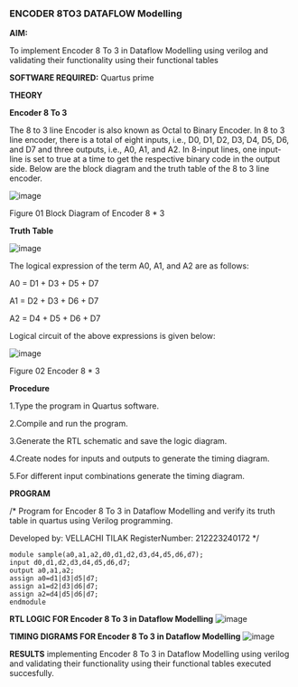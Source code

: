 ### ENCODER 8TO3 DATAFLOW Modelling

**AIM:**

To implement  Encoder 8 To 3 in Dataflow Modelling using verilog and validating their functionality using their functional tables

**SOFTWARE REQUIRED:** Quartus prime

**THEORY**

**Encoder 8 To 3**

The 8 to 3 line Encoder is also known as Octal to Binary Encoder. In 8 to 3 line encoder, there is a total of eight inputs, i.e., D0, D1, D2, D3, D4, D5, D6, and D7 and three outputs, i.e., A0, A1, and A2. In 8-input lines, one input-line is set to true at a time to get the respective binary code in the output side. Below are the block diagram and the truth table of the 8 to 3 line encoder.

![image](https://github.com/naavaneetha/ENCODER8TO3DATAFLOW/assets/154305477/0bc242c1-eb9e-4c47-afe5-30428470efc3)

Figure 01  Block Diagram of Encoder 8 * 3

**Truth Table**

![image](https://github.com/naavaneetha/ENCODER8TO3DATAFLOW/assets/154305477/35496b14-ae6e-4cd1-9abd-d6736b576575)

The logical expression of the term A0, A1, and A2 are as follows:

A0 = D1 + D3 + D5 + D7

A1 = D2 + D3 + D6 + D7

A2 = D4 + D5 + D6 + D7

Logical circuit of the above expressions is given below:

![image](https://github.com/naavaneetha/ENCODER8TO3DATAFLOW/assets/154305477/95acaee6-c873-4c75-89eb-ef09fb158053)

Figure 02  Encoder 8 * 3

**Procedure**

1.Type the program in Quartus software. 

2.Compile and run the program. 

3.Generate the RTL schematic and save the logic diagram. 

4.Create nodes for inputs and outputs to generate the timing diagram. 

5.For different input combinations generate the timing diagram.


**PROGRAM**

/* Program for Encoder 8 To 3 in Dataflow Modelling and verify its truth table in quartus using Verilog programming. 

Developed by: VELLACHI TILAK
RegisterNumber: 212223240172
*/
```
module sample(a0,a1,a2,d0,d1,d2,d3,d4,d5,d6,d7);
input d0,d1,d2,d3,d4,d5,d6,d7;
output a0,a1,a2;
assign a0=d1|d3|d5|d7;
assign a1=d2|d3|d6|d7;
assign a2=d4|d5|d6|d7;
endmodule
```

**RTL LOGIC FOR Encoder 8 To 3 in Dataflow Modelling**
![image](https://github.com/user-attachments/assets/9efe6f1f-1c70-4338-b884-4b6a8602769f)


**TIMING DIGRAMS FOR Encoder 8 To 3 in Dataflow Modelling**
![image](https://github.com/user-attachments/assets/ce8405e5-af3c-4487-981b-44bcf46a16d0)



**RESULTS**
implementing Encoder 8 To 3 in Dataflow Modelling using verilog and validating their functionality using their functional tables executed succesfully.




